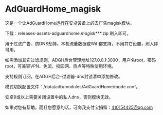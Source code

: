 # AdGuardHome_magisk
这是一个让AdGuardHome运行在安卓设备上的去广告magisk模块。

下载：releases-assets-adguardhome._magisk_***.zip 刷入即可。

用于过滤广告、防DNS劫持，本机流量数据或Wifi都支持，不用其它设置，刷入即可用。

如需添加其它过滤规则，ADGH后台管理地址127.0.0.1:3000，用户名root，密码root，可兼容VPN、免流、校园网、热点等特殊使用环境。 

支持规则订阅，在ADGH后台-过滤器-dns封锁清单添加修改。

模式切换配置文件：/data/adb/modules/AdGuardHome/mode.conf。

安卓9或以上需要关闭设置中的私人dns，否则模块无效。

如果对您有帮助，而且您愿意的话，可向我支付宝捐赠：410154425@qq.com
